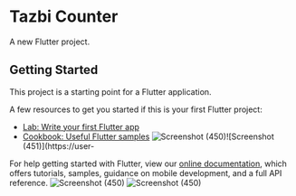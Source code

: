 # Tazbi Counter

A new Flutter project.

## Getting Started

This project is a starting point for a Flutter application.

A few resources to get you started if this is your first Flutter project:

- [Lab: Write your first Flutter app](https://flutter.dev/docs/get-started/codelab)
- [Cookbook: Useful Flutter samples](https://flutter.dev/docs/cookbook)
![Screenshot (450)](https://user-images.githubusercontent.com/92775489/151599407-e1428ffd-5429-43a1-bccc-cfbb955e2f6d.png)![Screenshot (451)](https://user-


For help getting started with Flutter, view our
[online documentation](https://flutter.dev/docs), which offers tutorials,
samples, guidance on mobile development, and a full API reference.
![Screenshot (450)](https://user-images.githubusercontent.com/92775489/151599425-500a36a0-89f0-4a15-9dbc-76ee865330be.png)
![Screenshot (450)](https://user-images.githubusercontent.com/92775489/151599441-a2f5f63c-e0dd-4cc7-adc2-2c4f87761a11.png)
